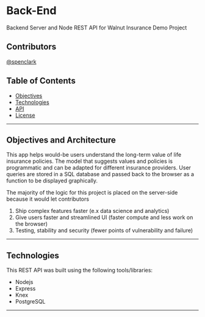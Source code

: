 #   Back-End
Backend Server and Node REST API for Walnut Insurance Demo Project

## Contributors
[@spenclark](https://github.com/spenclark)


## Table of Contents

- [Objectives](#Objectives)
- [Technologies](#technologies)
- [API](#API)
- [License](#license)

---

## Objectives and Architecture

This app helps would-be users understand the long-term value of life insurance policies. The model that suggests values and policies is programmatic and can be adapted for different insurance providers. User queries are stored in a SQL database and passed back to the browser as a function to be displayed graphically.

The majority of the logic for this project is placed on the server-side because it would let contributors
1. Ship complex features faster (e.x data science and analytics)
1. Give users faster and streamlined UI (faster compute and less work on the browser)
1. Testing, stability and security (fewer points of vulnerability and failure)

---

## Technologies
This REST API was built using the following tools/libraries:
- Nodejs
- Express
- Knex
- PostgreSQL

---

<br/>
